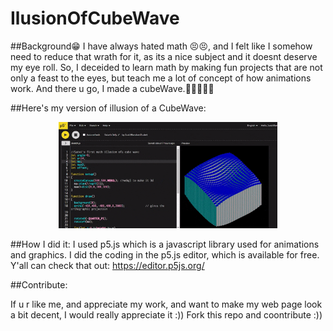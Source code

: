 # IlusionOfCubeWave

##Background😁
I have always hated math 😣😣, and I felt like I somehow need to reduce that wrath for it, as its a nice subject and it doesnt deserve my eye roll.
So, I deceided to learn math by making fun projects that are not only a feast to the eyes, but teach me a lot of concept of how animations work. 
And there u go, I made a cubeWave.💁‍♀️💁‍♀️😋

##Here's my version of illusion of a CubeWave:

<p align="center">
  <img src="https://github.com/JustARandomDude4/IlusionOfCubeWave/blob/gh-pages/CubeIllusion.gif" width="350" title="Final Results">
</p>

##How I did it:
I used p5.js which is a javascript library used for animations and graphics.
I did the coding in the p5.js editor, which is available for free.
Y'all can check that out:
https://editor.p5js.org/

##Contribute:

If  u r like me, and appreciate my work, and want to make my web page look a bit decent, I would really appreciate it :))
Fork this repo and coontribute :))
